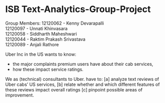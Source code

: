 # ISB Text-Analytics-Group-Project

Group Members:
12120062 - Kenny Devarapalli  
12120097 - Unnati Khinvasara  
12120058 - Siddharth Maheshwari  
12120044 - Raktim Prakash Srivastava  
12120089 - Anjali Rathore  

Uber Inc in the US wants to know:
- the major complaints premium users have about their cab services,
- how these impact service ratings.

We as (technical) consultants to Uber. have to:
[a] analyze text reviews of Uber cabs’ US services,
[b] relate whether and which different features of these reviews impact overall ratings
[c] pinpoint possible areas of improvement.

